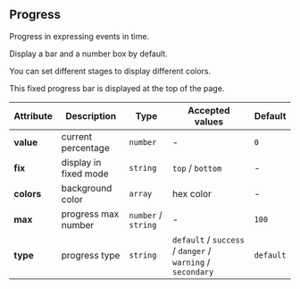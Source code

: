 ## Progress

Progress in expressing events in time.

<ex-code name="ex-progress-basic">

Display a bar and a number box by default.

</ex-code>

<ex-code name="ex-progress-max"></ex-code>

<ex-code name="ex-progress-colors">

You can set different stages to display different colors.

</ex-code>

<ex-code name="ex-progress-type"></ex-code>

<ex-code name="ex-progress-fixed">

This fixed progress bar is displayed at the top of the page.

</ex-code>

<ex-footer edit-link="https://github.com/geist-org/vue/edit/master/docs/en-us/components/progress.md">

| Attribute  | Description           | Type                | Accepted values                                            | Default   |
| ---------- | --------------------- | ------------------- | ---------------------------------------------------------- | --------- |
| **value**  | current percentage    | `number`            | -                                                          | `0`       |
| **fix**    | display in fixed mode | `string`            | `top` / `bottom`                                           | -         |
| **colors** | background color      | `array`             | hex color                                                  | -         |
| **max**    | progress max number   | `number` / `string` | -                                                          | `100`     |
| **type**   | progress type         | `string`            | `default` / `success` / `danger` / `warning` / `secondary` | `default` |

</ex-footer>
